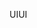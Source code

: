 <span data-ttu-id="fc741-101">UI</span><span class="sxs-lookup"><span data-stu-id="fc741-101">UI</span></span>